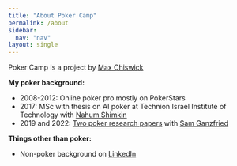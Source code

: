 ```yaml
---
title: "About Poker Camp"
permalink: /about
sidebar:
  nav: "nav"
layout: single
---
```


Poker Camp is a project by [Max Chiswick](https://chisness.com)

**My poker background:** 
- 2008-2012: Online poker pro mostly on PokerStars
- 2017: MSc with thesis on AI poker at Technion Israel Institute of Technology with [Nahum Shimkin](https://webee.technion.ac.il/shimkin/index.html)
- 2019 and 2022: [Two poker research papers](https://arxiv.org/search/cs?searchtype=author&query=Chiswick,+M) with [Sam Ganzfried](http://www.ganzfriedresearch.com/)

**Things other than poker:**
- Non-poker background on [LinkedIn](https://www.linkedin.com/in/maxchiswick/)
